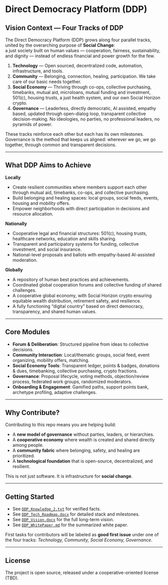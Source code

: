 # Direct Democracy Platform (DDP)

## Vision Context — Four Tracks of DDP
The Direct Democracy Platform (DDP) grows along four parallel tracks, united by the overarching purpose of **Social Change**:  
a just society built on human values — cooperation, fairness, sustainability, and dignity — instead of endless financial and power growth for the few.

1. **Technology** — Open sourced, decentralized code, automation, infrastructure, and tools.  
2. **Community** — Belonging, connection, healing, participation. We take care of our basic needs together.  
3. **Social Economy** — Thriving through co-ops, collective purchasing, timebanks, mutual aid, microloans, mutual funding and investment, 501(c), housing trusts, a just health system, and our own Social Horizon crypto.  
4. **Governance** — Leaderless, directly democratic, AI assisted, empathy based, updated through open-dialog loop, transparent collective decision-making. No ideologies, no parties, no professional leaders, no pyramids of power.

These tracks reinforce each other but each has its own milestones. Governance is the method that keeps us aligned: wherever we go, we go together, through common and transparent decisions.

---

## What DDP Aims to Achieve

**Locally**  
- Create resilient communities where members support each other through mutual aid, timebanks, co-ops, and collective purchasing.  
- Build belonging and healing spaces: local groups, social feeds, events, housing and mobility offers.  
- Empower neighborhoods with direct participation in decisions and resource allocation.  

**Nationally**  
- Cooperative legal and financial structures: 501(c), housing trusts, healthcare networks, education and skills sharing.  
- Transparent and participatory systems for funding, collective investment, and social insurance.  
- National-level proposals and ballots with empathy-based AI-assisted moderation.  

**Globally**  
- A repository of human best practices and achievements.  
- Coordinated global cooperation forums and collective funding of shared challenges.  
- A cooperative global economy, with Social Horizon crypto ensuring equitable wealth distribution, retirement safety, and resilience.  
- A fully functioning “digital country” based on direct democracy, transparency, and shared human values.  

---

## Core Modules

- **Forum & Deliberation**: Structured pipeline from ideas to collective decisions.  
- **Community Interaction**: Local/thematic groups, social feed, event organizing, mobility offers, matching.  
- **Social Economy Tools**: Transparent ledger, points & badges, donations & dues, timebanking, collective purchasing, crypto fractions.  
- **Governance**: Proposal lifecycle, voting methods, objection/review process, federated work groups, randomized moderators.  
- **Onboarding & Engagement**: Gamified paths, support points bank, archetype profiling, adaptive challenges.  

---

## Why Contribute?

Contributing to this repo means you are helping build:  
- A **new model of governance** without parties, leaders, or hierarchies.  
- A **cooperative economy** where wealth is created and shared directly among people.  
- A **community fabric** where belonging, safety, and healing are prioritized.  
- A **technological foundation** that is open-source, decentralized, and resilient.  

This is not just software. It is infrastructure for **social change**.  

---

## Getting Started

- See [`DDP_Knowledge_2.txt`](./DDP_Knowledge_2.txt) for verified facts.  
- See [`DDP_Tech_Roadmap.docx`](./DDP_Tech_Roadmap.docx) for detailed stack and milestones.  
- See [`DDP_Vision.docx`](./DDP_Vision.docx) for the full long-term vision.  
- See [`DDP_WhitePaper.md`](./DDP_WhitePaper.md) for the summarized white paper.  

First tasks for contributors will be labeled as **good first issue** under one of the four tracks: *Technology, Community, Social Economy, Governance*.  

---

## License
The project is open source, released under a cooperative-oriented license (TBD).  
